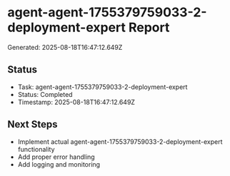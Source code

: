 # agent-agent-1755379759033-2-deployment-expert Report

Generated: 2025-08-18T16:47:12.649Z

## Status
- Task: agent-agent-1755379759033-2-deployment-expert
- Status: Completed
- Timestamp: 2025-08-18T16:47:12.649Z

## Next Steps
- Implement actual agent-agent-1755379759033-2-deployment-expert functionality
- Add proper error handling
- Add logging and monitoring
